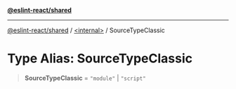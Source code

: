 [**@eslint-react/shared**](../../README.md)

***

[@eslint-react/shared](../../README.md) / [\<internal\>](../README.md) / SourceTypeClassic

# Type Alias: SourceTypeClassic

> **SourceTypeClassic** = `"module"` \| `"script"`

